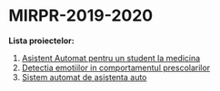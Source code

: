 # MIRPR-2019-2020

**Lista proiectelor:**
1. [Asistent Automat pentru un student la medicina](MedicalAssistant/readme.md)
2. [Detectia emotiilor in comportamentul prescolarilor](EmotionKids/readme.md)
3. [Sistem automat de asistenta auto](DrivingAssistance/readme.md)
